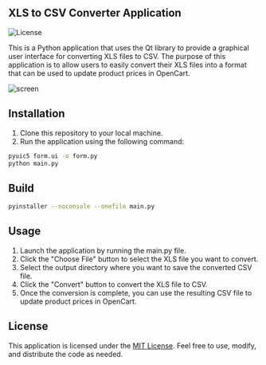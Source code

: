 ## XLS to CSV Converter Application

![License](https://img.shields.io/github/license/aschmelyun/larametrics.svg?style=flat-square)

This is a Python application that uses the Qt library to provide a graphical user interface for converting XLS files to CSV. The purpose of this application is to allow users to easily convert their XLS files into a format that can be used to update product prices in OpenCart.

![screen](https://github.com/vstaran/convert-to-csv/blob/main/screen.png?raw=true)


## Installation

1. Clone this repository to your local machine.
2. Run the application using the following command:

```bash
pyuic5 form.ui -o form.py
python main.py
```


## Build

```bash
pyinstaller --noconsole --onefile main.py
```


## Usage

1. Launch the application by running the main.py file.
2. Click the "Choose File" button to select the XLS file you want to convert.
3. Select the output directory where you want to save the converted CSV file.
4. Click the "Convert" button to convert the XLS file to CSV.
5. Once the conversion is complete, you can use the resulting CSV file to update product prices in OpenCart.


## License

This application is licensed under the [MIT License](https://opensource.org/license/mit/). Feel free to use, modify, and distribute the code as needed.
